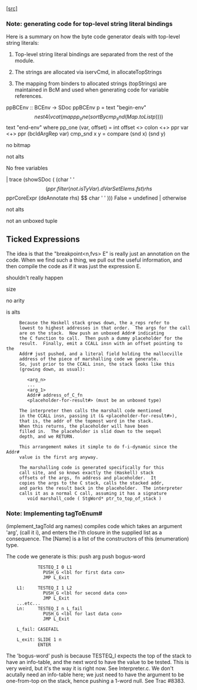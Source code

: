 [[src]](https://github.com/ghc/ghc/tree/master/compiler/ghci/ByteCodeGen.hs)
### Note: generating code for top-level string literal bindings

Here is a summary on how the byte code generator deals with top-level string
literals:

1. Top-level string literal bindings are separated from the rest of the module.

2. The strings are allocated via iservCmd, in allocateTopStrings

3. The mapping from binders to allocated strings (topStrings) are maintained in
   BcM and used when generating code for variable references.



ppBCEnv :: BCEnv -> SDoc
ppBCEnv p
   = text "begin-env"
     $$ nest 4 (vcat (map pp_one (sortBy cmp_snd (Map.toList p))))
     $$ text "end-env"
     where
        pp_one (var, offset) = int offset <> colon <+> ppr var <+> ppr (bcIdArgRep var)
        cmp_snd x y = compare (snd x) (snd y)


no bitmap

not alts

 No free variables 


   | trace (showSDoc (
              (char ' '
               $$ (ppr.filter (not.isTyVar).dVarSetElems.fst) rhs
               $$ pprCoreExpr (deAnnotate rhs)
               $$ char ' '
              ))) False
   = undefined
   | otherwise


not alts

not an unboxed tuple


   Ticked Expressions
   ------------------

  The idea is that the "breakpoint<n,fvs> E" is really just an annotation on
  the code. When we find such a thing, we pull out the useful information,
  and then compile the code as if it was just the expression E.



shouldn't really happen

size

no arity

is alts


         Because the Haskell stack grows down, the a_reps refer to
         lowest to highest addresses in that order.  The args for the call
         are on the stack.  Now push an unboxed Addr# indicating
         the C function to call.  Then push a dummy placeholder for the
         result.  Finally, emit a CCALL insn with an offset pointing to the
         Addr# just pushed, and a literal field holding the mallocville
         address of the piece of marshalling code we generate.
         So, just prior to the CCALL insn, the stack looks like this
         (growing down, as usual):

            <arg_n>
            ...
            <arg_1>
            Addr# address_of_C_fn
            <placeholder-for-result#> (must be an unboxed type)

         The interpreter then calls the marshall code mentioned
         in the CCALL insn, passing it (& <placeholder-for-result#>),
         that is, the addr of the topmost word in the stack.
         When this returns, the placeholder will have been
         filled in.  The placeholder is slid down to the sequel
         depth, and we RETURN.

         This arrangement makes it simple to do f-i-dynamic since the Addr#
         value is the first arg anyway.

         The marshalling code is generated specifically for this
         call site, and so knows exactly the (Haskell) stack
         offsets of the args, fn address and placeholder.  It
         copies the args to the C stack, calls the stacked addr,
         and parks the result back in the placeholder.  The interpreter
         calls it as a normal C call, assuming it has a signature
            void marshall_code ( StgWord* ptr_to_top_of_stack )
         

### Note: Implementing tagToEnum#

(implement_tagToId arg names) compiles code which takes an argument
'arg', (call it i), and enters the i'th closure in the supplied list
as a consequence.  The [Name] is a list of the constructors of this
(enumeration) type.

The code we generate is this:
                push arg
                push bogus-word

                TESTEQ_I 0 L1
                  PUSH_G <lbl for first data con>
                  JMP L_Exit

        L1:     TESTEQ_I 1 L2
                  PUSH_G <lbl for second data con>
                  JMP L_Exit
        ...etc...
        Ln:     TESTEQ_I n L_fail
                  PUSH_G <lbl for last data con>
                  JMP L_Exit

        L_fail: CASEFAIL

        L_exit: SLIDE 1 n
                ENTER

The 'bogus-word' push is because TESTEQ_I expects the top of the stack
to have an info-table, and the next word to have the value to be
tested.  This is very weird, but it's the way it is right now.  See
Interpreter.c.  We don't acutally need an info-table here; we just
need to have the argument to be one-from-top on the stack, hence pushing
a 1-word null. See Trac #8383.
